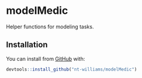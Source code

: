 
<!-- README.md is generated from README.Rmd. Please edit that file -->

# modelMedic

Helper functions for modeling tasks.

## Installation

You can install from [GitHub](https://github.com/) with:

``` r
devtools::install_github("nt-williams/modelMedic")
```
